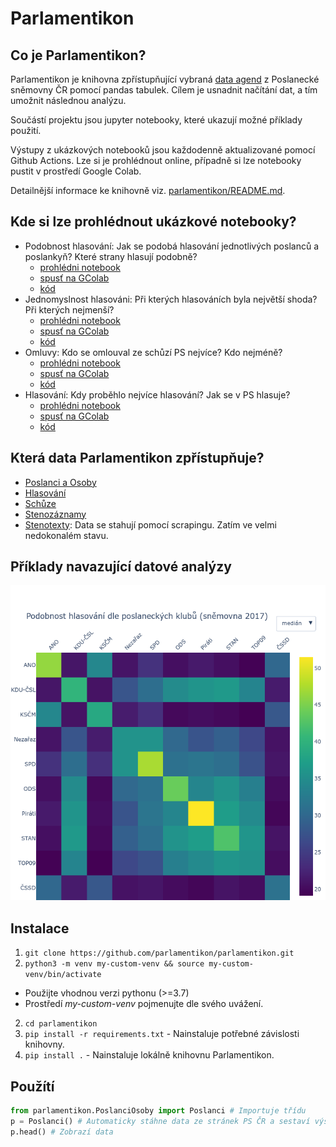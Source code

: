 Parlamentikon
==============================

Co je Parlamentikon?
--------------------
Parlamentikon je knihovna zpřístupňující  vybraná [data agend](https://www.psp.cz/sqw/hp.sqw?k=1300) z Poslanecké sněmovny ČR pomocí pandas tabulek. Cílem je usnadnit načítání dat, a tím umožnit následnou analýzu.

Součástí projektu jsou jupyter notebooky, které ukazují možné příklady použití.

Výstupy z ukázkových notebooků jsou každodenně aktualizované pomocí Github Actions. Lze si je prohlédnout online, případně si lze notebooky pustit v prostředí Google Colab.

Detailnější informace ke knihovně viz. [parlamentikon/README.md](parlamentikon/README.md).


Kde si lze prohlédnout ukázkové notebooky?
-------------------------------------------
* Podobnost hlasování: Jak se podobá hlasování jednotlivých poslanců a poslankyň? Které strany hlasují podobně?
  - [prohlédni notebook](https://parlamentikon.github.io/parlamentikon/Podobnost_hlasovani.html)
  - <a href="https://colab.research.google.com/github/parlamentikon/parlamentikon/blob/main/notebooks/Podobnost_hlasovani.ipynb" target="_blank" rel="noopener noreferrer">spusť na GColab</a>
  - [kód](notebooks/Podobnost_hlasovani.ipynb)
* Jednomyslnost hlasováni: Při kterých hlasováních byla největší shoda? Při kterých nejmenší?
  - [prohlédni notebook](https://parlamentikon.github.io/parlamentikon/Jednomyslnost_hlasovani.html)
  - <a href="https://colab.research.google.com/github/parlamentikon/parlamentikon/blob/main/notebooks/Jednomyslnost_hlasovani.ipynb" target="_blank" rel="noopener noreferrer">spusť na GColab</a>
  - [kód](notebooks/Jednomyslnost_hlasovani.ipynb)
* Omluvy: Kdo se omlouval ze schůzí PS nejvíce? Kdo nejméně?
  - [prohlédni notebook](https://parlamentikon.github.io/parlamentikon/Omluvy.html)
  - <a href="https://colab.research.google.com/github/parlamentikon/parlamentikon/blob/main/notebooks/Omluvy.ipynb" target="_blank" rel="noopener noreferrer">spusť na GColab</a>
  - [kód](notebooks/Omluvy.ipynb)
* Hlasování: Kdy proběhlo nejvíce hlasování? Jak se v PS hlasuje?
  - [prohlédni notebook](https://parlamentikon.github.io/parlamentikon/Hlasovani.html)
  - <a href="https://colab.research.google.com/github/parlamentikon/parlamentikon/blob/main/notebooks/Hlasovani.ipynb" target="_blank" rel="noopener noreferrer">spusť na GColab</a>
  - [kód](notebooks/Hlasovani.ipynb)




Která data Parlamentikon zpřístupňuje?
--------------------------------------
* [Poslanci a Osoby](https://www.psp.cz/sqw/hp.sqw?k=1301)
* [Hlasování](https://www.psp.cz/sqw/hp.sqw?k=1302)
* [Schůze](https://www.psp.cz/sqw/hp.sqw?k=1308)
* [Stenozáznamy](https://www.psp.cz/sqw/hp.sqw?k=1310)
* [Stenotexty](https://www.psp.cz/eknih/2017ps/stenprot/index.htm): Data se stahují pomocí scrapingu. Zatím ve velmi nedokonalém stavu.


Příklady navazující datové analýzy
-----------------------------------
![Podobnost hlasování dle poslaneckého klubu](docs/img/Podobnost_hlasovani_dle_klubu.png)


Instalace
----------

1. `git clone https://github.com/parlamentikon/parlamentikon.git`
3. `python3 -m venv my-custom-venv && source my-custom-venv/bin/activate`
 - Použijte vhodnou verzi pythonu (>=3.7)
 - Prostředí <i>my-custom-venv</i> pojmenujte dle svého uvážení.
2. `cd parlamentikon`
4. `pip install -r requirements.txt` - Nainstaluje potřebné závislosti knihovny.
4. `pip install .` - Nainstaluje lokálně knihovnu Parlamentikon.


Použítí
--------
```python
from parlamentikon.PoslanciOsoby import Poslanci # Importuje třídu
p = Poslanci() # Automaticky stáhne data ze stránek PS ČR a sestaví výslednou pandas tabulku
p.head() # Zobrazí data
```
